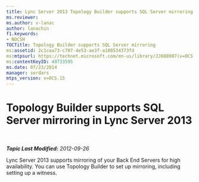 ```yaml
---
title: Lync Server 2013 Topology Builder supports SQL Server mirroring
ms.reviewer: 
ms.author: v-lanac
author: lanachin
f1.keywords:
- NOCSH
TOCTitle: Topology Builder supports SQL Server mirroring
ms:assetid: 2c1caa73-c707-4e53-ae3f-a100534373fd
ms:mtpsurl: https://technet.microsoft.com/en-us/library/JJ688007(v=OCS.15)
ms:contentKeyID: 49733595
ms.date: 07/23/2014
manager: serdars
mtps_version: v=OCS.15
---
```


<div data-xmlns="http://www.w3.org/1999/xhtml">

<div class="topic" data-xmlns="http://www.w3.org/1999/xhtml" data-msxsl="urn:schemas-microsoft-com:xslt" data-cs="https://msdn.microsoft.com/">

<div data-asp="https://msdn2.microsoft.com/asp">

# Topology Builder supports SQL Server mirroring in Lync Server 2013

</div>

<div id="mainSection">

<div id="mainBody">

<span> </span>

_**Topic Last Modified:** 2012-09-26_

Lync Server 2013 supports mirroring of your Back End Servers for high availability. You can use Topology Builder to set up mirroring, including setting up a witness.

</div>

<span> </span>

</div>

</div>

</div>

